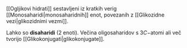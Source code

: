 [[Ogljikovi hidrati]] sestavljeni iz kratkih verig [[Monosaharidi|monosaharidnih]] enot, povezanih z [[Glikozidne vezi|glikozidnimi vezmi]].

Lahko so **disaharidi** (2 enoti). Večina oligosaharidov s $3C-$atomi ali več tvorijo  [[Glikokonjugati|glikokonjugate]].